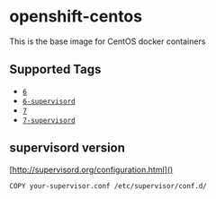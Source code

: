 # openshift-centos

This is the base image for CentOS docker containers

## Supported Tags
* [`6`](https://github.com/itsbcit/openshift-centos/blob/master/6/Dockerfile)
* [`6-supervisord`](https://github.com/itsbcit/openshift-centos/blob/master/6-supervisord/Dockerfile)
* [`7`](https://github.com/itsbcit/openshift-centos/blob/master/7/Dockerfile)
* [`7-supervisord`](https://github.com/itsbcit/openshift-centos/blob/master/7-supervisord/Dockerfile)

## supervisord version
[http://supervisord.org/configuration.html]()

`COPY your-supervisor.conf /etc/supervisor/conf.d/`
